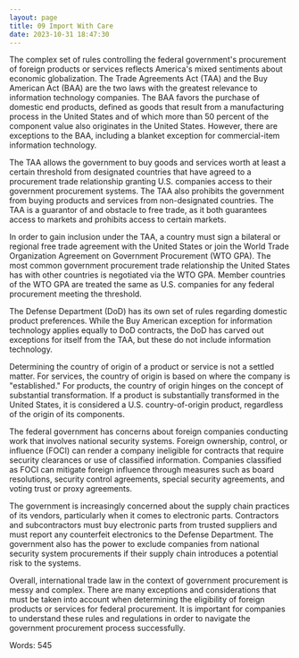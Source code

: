 ```yaml
---
layout: page
title: 09 Import With Care
date: 2023-10-31 18:47:30
---
```

The complex set of rules controlling the federal government's procurement of foreign products or services reflects America's mixed sentiments about economic globalization. The Trade Agreements Act (TAA) and the Buy American Act (BAA) are the two laws with the greatest relevance to information technology companies. The BAA favors the purchase of domestic end products, defined as goods that result from a manufacturing process in the United States and of which more than 50 percent of the component value also originates in the United States. However, there are exceptions to the BAA, including a blanket exception for commercial-item information technology.

The TAA allows the government to buy goods and services worth at least a certain threshold from designated countries that have agreed to a procurement trade relationship granting U.S. companies access to their government procurement systems. The TAA also prohibits the government from buying products and services from non-designated countries. The TAA is a guarantor of and obstacle to free trade, as it both guarantees access to markets and prohibits access to certain markets.

In order to gain inclusion under the TAA, a country must sign a bilateral or regional free trade agreement with the United States or join the World Trade Organization Agreement on Government Procurement (WTO GPA). The most common government procurement trade relationship the United States has with other countries is negotiated via the WTO GPA. Member countries of the WTO GPA are treated the same as U.S. companies for any federal procurement meeting the threshold.

The Defense Department (DoD) has its own set of rules regarding domestic product preferences. While the Buy American exception for information technology applies equally to DoD contracts, the DoD has carved out exceptions for itself from the TAA, but these do not include information technology.

Determining the country of origin of a product or service is not a settled matter. For services, the country of origin is based on where the company is "established." For products, the country of origin hinges on the concept of substantial transformation. If a product is substantially transformed in the United States, it is considered a U.S. country-of-origin product, regardless of the origin of its components.

The federal government has concerns about foreign companies conducting work that involves national security systems. Foreign ownership, control, or influence (FOCI) can render a company ineligible for contracts that require security clearances or use of classified information. Companies classified as FOCI can mitigate foreign influence through measures such as board resolutions, security control agreements, special security agreements, and voting trust or proxy agreements.

The government is increasingly concerned about the supply chain practices of its vendors, particularly when it comes to electronic parts. Contractors and subcontractors must buy electronic parts from trusted suppliers and must report any counterfeit electronics to the Defense Department. The government also has the power to exclude companies from national security system procurements if their supply chain introduces a potential risk to the systems.

Overall, international trade law in the context of government procurement is messy and complex. There are many exceptions and considerations that must be taken into account when determining the eligibility of foreign products or services for federal procurement. It is important for companies to understand these rules and regulations in order to navigate the government procurement process successfully.

Words: 545